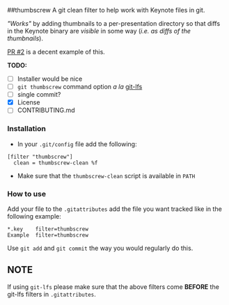 ##thumbscrew
A git clean filter to help work with Keynote files in git.

*"Works"* by adding thumbnails to a per-presentation directory so that diffs in the Keynote binary are *visible* in some way (*i.e. as diffs of the thumbnails*).

[PR #2](https://github.com/azizshamim/thumbscrew/pull/2) is a decent example of this.

**TODO:**
* [ ] Installer would be nice
* [ ] `git thumbscrew` command option *a la* [git-lfs](https://github.com/github/git-lfs)
* [ ] single commit?
* [x] License
* [ ] CONTRIBUTING.md

### Installation

* In your `.git/config` file add the following:

```
[filter "thumbscrew"]
  clean = thumbscrew-clean %f
```

* Make sure that the `thumbscrew-clean` script is available in `PATH`

### How to use

Add your file to the `.gitattributes` add the file you want tracked like in the following example:

```
*.key    filter=thumbscrew
Example  filter=thumbscrew
```

Use `git add` and `git commit` the way you would regularly do this.

## NOTE
If using `git-lfs` please make sure that the above filters come **BEFORE** the git-lfs filters in `.gitattributes`.
